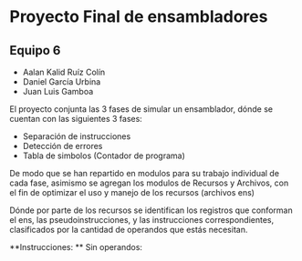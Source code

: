 # Proyecto Final de ensambladores 
## Equipo 6

+ Aalan Kalid Ruíz Colín 
+ Daniel García Urbina
+ Juan Luis Gamboa 

El proyecto conjunta las 3 fases de simular un ensamblador, dónde se cuentan con las siguientes 3 fases:
+ Separación de instrucciones 
+ Detección de errores 
+ Tabla de simbolos (Contador de programa)

De modo que se han repartido en modulos para su trabajo individual de cada fase, asimismo se agregan los modulos de Recursos y Archivos, con el fin de optimizar el uso y manejo de los recursos (archivos ens)

Dónde por parte de los recursos se identifican los registros que conforman el ens, las pseudoinstrucciones, y las instrucciones correspondientes, clasificados por la cantidad de operandos que estás necesitan. 

**Instrucciones: **
Sin operandos: